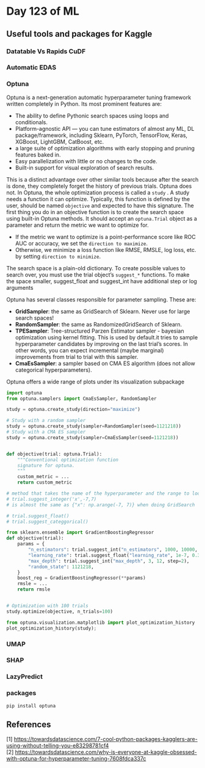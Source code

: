 # Day 123 of ML 

## Useful tools and packages for Kaggle 

### Datatable Vs Rapids CuDF 



### Automatic EDAS 


### Optuna 

Optuna is a next-generation automatic hyperparameter tuning framework written completely in Python.
Its most prominent features are:
* The ability to define Pythonic search spaces using loops and conditionals.
* Platform-agnostic API — you can tune estimators of almost any ML, DL package/framework, including Sklearn, PyTorch, TensorFlow, Keras, XGBoost, LightGBM, CatBoost, etc.
* a large suite of optimization algorithms with early stopping and pruning features baked in.
* Easy parallelization with little or no changes to the code.
* Built-in support for visual exploration of search results.

This is a distinct advantage over other similar tools because after the search is done, they completely forget the history of previous trials. Optuna does not. In Optuna, the whole optimization process is called a `study` . A study needs a function it can optimize. Typically, this function is defined by the user, should be named `objective` and expected to have this signature. The first thing you do in an objective function is to create the search space using built-in Optuna methods. It should accept an `optuna.Trial` object as a parameter and return the metric we want to optimize for. 
* If the metric we want to optimize is a point-performance score like ROC AUC or accuracy, we set the `direction to maximize`. 
* Otherwise, we minimize a loss function like RMSE, RMSLE, log loss, etc. by setting `direction to minimize`.

The search space is a plain-old dictionary. To create possible values to search over, you must use the trial object’s `suggest_*` functions. To make the space smaller, suggest_float and suggest_int have additional step or log arguments

Optuna has several classes responsible for parameter sampling. These are:
* **GridSampler**: the same as GridSearch of Sklearn. Never use for large search spaces!
* **RandomSampler**: the same as RandomizedGridSearch of Sklearn.
* **TPESampler**: Tree-structured Parzen Estimator sampler - bayesian optimization using kernel fitting. This is used by default.it tries to sample hyperparameter candidates by improving on the last trial’s scores. In other words, you can expect incremental (maybe marginal) improvements from trial to trial with this sampler.
* **CmaEsSampler**: a sampler based on CMA ES algorithm (does not allow categorical hyperparameters).

Optuna offers a wide range of plots under its visualization subpackage

```python
import optuna 
from optuna.samplers import CmaEsSampler, RandomSampler  

study = optuna.create_study(direction="maximize")

# Study with a random sampler
study = optuna.create_study(sampler=RandomSampler(seed=1121218))
# Study with a CMA ES sampler
study = optuna.create_study(sampler=CmaEsSampler(seed=1121218))


def objective(trial: optuna.Trial):
    """Conventional optimization function
    signature for optuna.
    """
    custom_metric = ...
    return custom_metric

# method that takes the name of the hyperparameter and the range to look for its optimal value
# trial.suggest_integer('x',-7,7)
# is almost the same as {"x": np.arange(-7, 7)} when doing GridSearch

# trial.suggest_float()
# trial.suggest_categgorical()

from sklearn.ensemble import GradientBoostingRegressor
def objective(trial):
    params = {
        "n_estimators": trial.suggest_int("n_estimators", 1000, 10000, step=200),
        "learning_rate": trial.suggest_float("learning_rate", 1e-7, 0.3, log=True),
        "max_depth": trial.suggest_int("max_depth", 3, 12, step=2),
        "random_state": 1121218,
    }
    boost_reg = GradientBoostingRegressor(**params)
    rmsle = ...
    return rmsle


# Optimization with 100 trials
study.optimize(objective, n_trials=100)

from optuna.visualization.matplotlib import plot_optimization_history
plot_optimization_history(study);

```


### UMAP 


### SHAP 


### LazyPredict 





### packages


    pip install optuna




**References**
------------
[1]  https://towardsdatascience.com/7-cool-python-packages-kagglers-are-using-without-telling-you-e83298781cf4  
[2] https://towardsdatascience.com/why-is-everyone-at-kaggle-obsessed-with-optuna-for-hyperparameter-tuning-7608fdca337c  
